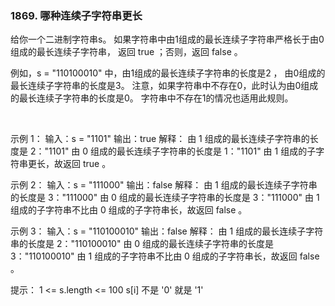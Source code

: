 ### 1869. 哪种连续子字符串更长

给你一个二进制字符串s。
如果字符串中由1组成的最长连续子字符串严格长于由0组成的最长连续子字符串，
返回 true ；否则，返回 false 。

例如，s = "110100010" 中，由1组成的最长连续子字符串的长度是2 ，
由0组成的最长连续子字符串的长度是3。
注意，如果字符串中不存在0，此时认为由0组成的最长连续子字符串的长度是0。
字符串中不存在1的情况也适用此规则。

 

示例 1：
输入：s = "1101"
输出：true
解释：
由 1 组成的最长连续子字符串的长度是 2："1101"
由 0 组成的最长连续子字符串的长度是 1："1101"
由 1 组成的子字符串更长，故返回 true 。

示例 2：
输入：s = "111000"
输出：false
解释：
由 1 组成的最长连续子字符串的长度是 3："111000"
由 0 组成的最长连续子字符串的长度是 3："111000"
由 1 组成的子字符串不比由 0 组成的子字符串长，故返回 false 。

示例 3：
输入：s = "110100010"
输出：false
解释：
由 1 组成的最长连续子字符串的长度是 2："110100010"
由 0 组成的最长连续子字符串的长度是 3："110100010"
由 1 组成的子字符串不比由 0 组成的子字符串长，故返回 false 。
 

提示：
1 <= s.length <= 100
s[i] 不是 '0' 就是 '1'

